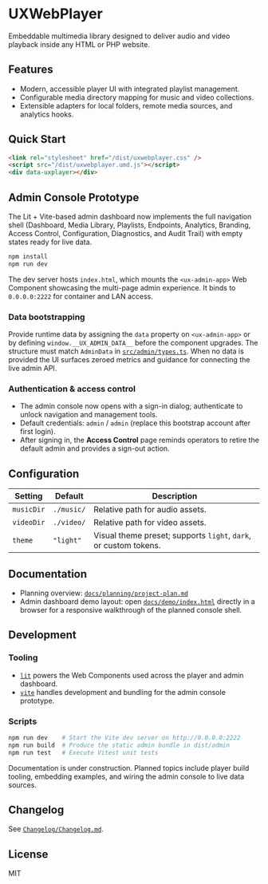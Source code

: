 # UXWebPlayer

Embeddable multimedia library designed to deliver audio and video playback inside any HTML or PHP website.

## Features
- Modern, accessible player UI with integrated playlist management.
- Configurable media directory mapping for music and video collections.
- Extensible adapters for local folders, remote media sources, and analytics hooks.

## Quick Start
```html
<link rel="stylesheet" href="/dist/uxwebplayer.css" />
<script src="/dist/uxwebplayer.umd.js"></script>
<div data-uxplayer></div>
```

## Admin Console Prototype
The Lit + Vite-based admin dashboard now implements the full navigation shell (Dashboard, Media Library, Playlists, Endpoints, Analytics, Branding, Access Control, Configuration, Diagnostics, and Audit Trail) with empty states ready for live data.

```bash
npm install
npm run dev
```

The dev server hosts `index.html`, which mounts the `<ux-admin-app>` Web Component showcasing the multi-page admin experience. It binds to `0.0.0.0:2222` for container and LAN access.

### Data bootstrapping
Provide runtime data by assigning the `data` property on `<ux-admin-app>` or by defining `window.__UX_ADMIN_DATA__` before the component upgrades. The structure must match `AdminData` in [`src/admin/types.ts`](src/admin/types.ts). When no data is provided the UI surfaces zeroed metrics and guidance for connecting the live admin API.

### Authentication & access control
- The admin console now opens with a sign-in dialog; authenticate to unlock navigation and management tools.
- Default credentials: `admin` / `admin` (replace this bootstrap account after first login).
- After signing in, the **Access Control** page reminds operators to retire the default admin and provides a sign-out action.

## Configuration
| Setting | Default | Description |
| --- | --- | --- |
| `musicDir` | `./music/` | Relative path for audio assets. |
| `videoDir` | `./video/` | Relative path for video assets. |
| `theme` | `"light"` | Visual theme preset; supports `light`, `dark`, or custom tokens. |

## Documentation
- Planning overview: [`docs/planning/project-plan.md`](docs/planning/project-plan.md)
- Admin dashboard demo layout: open [`docs/demo/index.html`](docs/demo/index.html) directly in a browser for a responsive walkthrough of the planned console shell.

## Development
### Tooling
- [`lit`](https://lit.dev) powers the Web Components used across the player and admin dashboard.
- [`vite`](https://vitejs.dev) handles development and bundling for the admin console prototype.

### Scripts
```bash
npm run dev    # Start the Vite dev server on http://0.0.0.0:2222
npm run build  # Produce the static admin bundle in dist/admin
npm run test   # Execute Vitest unit tests
```

Documentation is under construction. Planned topics include player build tooling, embedding examples, and wiring the admin console to live data sources.

## Changelog
See [`Changelog/Changelog.md`](Changelog/Changelog.md).

## License
MIT

